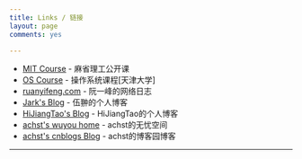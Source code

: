 ```yaml
---
title: Links / 链接
layout: page
comments: yes

---
```


* [MIT Course](http://ocw.mit.edu/index.htm) - 麻省理工公开课
* [OS Course](http://se.tju.edu.cn/ocw/os/) - 操作系统课程[天津大学]
* [ruanyifeng.com](http://www.ruanyifeng.com/) - 阮一峰的网络日志
* [Jark's Blog](http://wuchong.me//) - 伍翀的个人博客
* [HiJiangTao's Blog](http://hijiangtao.github.io/) - HiJiangTao的个人博客
* [achst's wuyou home](http://bbs.wuyou.net/home.php?mod=space&uid=444022) - achst的无忧空间
* [achst's cnblogs Blog](http://www.cnblogs.com/achst/) - achst的博客园博客




----

